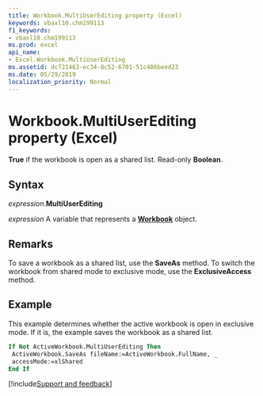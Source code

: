 ```yaml
---
title: Workbook.MultiUserEditing property (Excel)
keywords: vbaxl10.chm199113
f1_keywords:
- vbaxl10.chm199113
ms.prod: excel
api_name:
- Excel.Workbook.MultiUserEditing
ms.assetid: dc721463-ec34-8c52-6701-51c406beed23
ms.date: 05/29/2019
localization_priority: Normal
---
```



# Workbook.MultiUserEditing property (Excel)

**True** if the workbook is open as a shared list. Read-only **Boolean**.


## Syntax

_expression_.**MultiUserEditing**

_expression_ A variable that represents a **[Workbook](Excel.Workbook.md)** object.


## Remarks

To save a workbook as a shared list, use the **SaveAs** method. To switch the workbook from shared mode to exclusive mode, use the **ExclusiveAccess** method.


## Example

This example determines whether the active workbook is open in exclusive mode. If it is, the example saves the workbook as a shared list.

```vb
If Not ActiveWorkbook.MultiUserEditing Then 
 ActiveWorkbook.SaveAs fileName:=ActiveWorkbook.FullName, _ 
 accessMode:=xlShared 
End If
```




[!include[Support and feedback](~/includes/feedback-boilerplate.md)]
